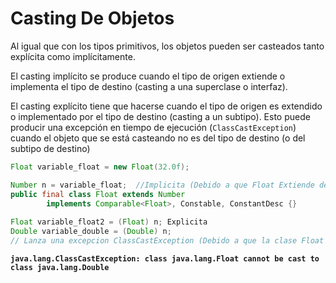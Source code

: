 # Casting De Objetos

Al igual que con los tipos primitivos, los objetos pueden ser casteados tanto explícita como implícitamente.

El casting implícito se produce cuando el tipo de origen extiende o implementa el tipo de destino
(casting a una superclase o interfaz).

El casting explícito tiene que hacerse cuando el tipo de origen es extendido o implementado por el tipo de destino
(casting a un subtipo). Esto puede producir una excepción en tiempo de ejecución (`ClassCastException`) cuando el objeto que se está casteando no es del tipo de destino (o del subtipo de destino)


```java
Float variable_float = new Float(32.0f);

Number n = variable_float;  //Implicita (Debido a que Float Extiende de Number)
public final class Float extends Number
        implements Comparable<Float>, Constable, ConstantDesc {}
        
Float variable_float2 = (Float) n; Explicita
Double variable_double = (Double) n; 
// Lanza una excepcion ClassCastException (Debido a que la clase Float no puede ser casteado por la clase Double)
```
**`java.lang.ClassCastException: class java.lang.Float cannot be cast to class java.lang.Double`**
